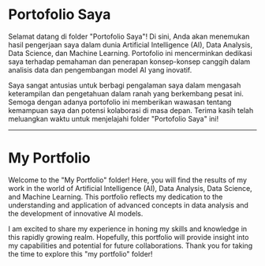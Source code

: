 # Portofolio Saya

Selamat datang di folder "Portofolio Saya"! Di sini, Anda akan menemukan hasil pengerjaan saya dalam dunia Artificial Intelligence (AI), Data Analysis, Data Science, dan Machine Learning. Portofolio ini mencerminkan dedikasi saya terhadap pemahaman dan penerapan konsep-konsep canggih dalam analisis data dan pengembangan model AI yang inovatif. 

Saya sangat antusias untuk berbagi pengalaman saya dalam mengasah keterampilan dan pengetahuan dalam ranah yang berkembang pesat ini. Semoga dengan adanya portofolio ini memberikan wawasan tentang kemampuan saya dan potensi kolaborasi di masa depan. Terima kasih telah meluangkan waktu untuk menjelajahi folder "Portofolio Saya" ini!

---
# My Portfolio

Welcome to the "My Portfolio" folder! Here, you will find the results of my work in the world of Artificial Intelligence (AI), Data Analysis, Data Science, and Machine Learning. This portfolio reflects my dedication to the understanding and application of advanced concepts in data analysis and the development of innovative AI models. 

I am excited to share my experience in honing my skills and knowledge in this rapidly growing realm. Hopefully, this portfolio will provide insight into my capabilities and potential for future collaborations. Thank you for taking the time to explore this "my portfolio" folder!
